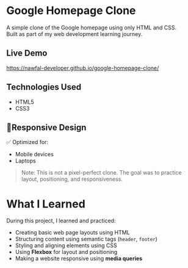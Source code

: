 # Google Homepage Clone

A simple clone of the Google homepage using only HTML and CSS.  
Built as part of my web development learning journey.

##  Live Demo
https://nawfal-developer.github.io/google-homepage-clone/

##  Technologies Used

- HTML5
- CSS3

## 📱Responsive Design

✅ Optimized for:
- Mobile devices  
- Laptops   

> Note: This is not a pixel-perfect clone. The goal was to practice layout, positioning, and responsiveness.


#  What I Learned

During this project, I learned and practiced:

- Creating basic web page layouts using HTML
- Structuring content using semantic tags (`header`,  `footer`)
- Styling and aligning elements using CSS
- Using **Flexbox** for layout and positioning
- Making a website responsive using **media queries**


